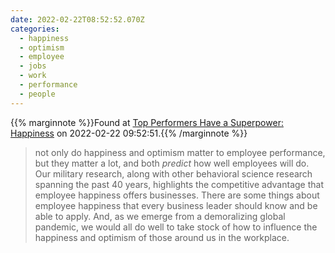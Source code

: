 ```yaml
---
date: 2022-02-22T08:52:52.070Z
categories:
  - happiness
  - optimism
  - employee
  - jobs
  - work
  - performance
  - people
---
```

{{% marginnote %}}Found at [Top Performers Have a Superpower: Happiness](https://sloanreview.mit.edu/article/top-performers-have-a-superpower-happiness/) on 2022-02-22 09:52:51.{{% /marginnote %}}

> not only do happiness and optimism matter to employee performance, but they matter a lot, and both _predict_ how well employees will do. Our military research, along with other behavioral science research spanning the past 40 years, highlights the competitive advantage that employee happiness offers businesses. There are some things about employee happiness that every business leader should know and be able to apply. And, as we emerge from a demoralizing global pandemic, we would all do well to take stock of how to influence the happiness and optimism of those around us in the workplace.

